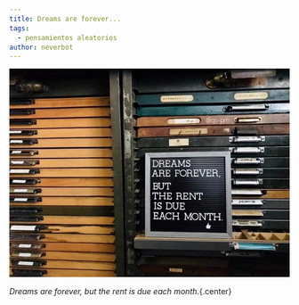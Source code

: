 ```yaml
---
title: Dreams are forever...
tags:
  - pensamientos aleatorios
author: neverbot
---
```


![IMG_0078](./dreams-are-forever/IMG_0078.PNG)

*Dreams are forever, but the rent is due each month*.{.center}
